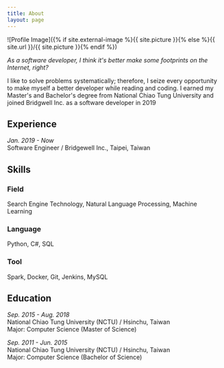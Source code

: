 ```yaml
---
title: About
layout: page
---
```

![Profile Image]({% if site.external-image %}{{ site.picture }}{% else %}{{ site.url }}/{{ site.picture }}{% endif %})


<em>As a software developer, I think it's better make some footprints on the Internet, right?</em>

<p>
I like to solve problems systematically; therefore, I seize every opportunity to make myself a better developer while reading and coding. I earned my Master's and Bachelor's degree from National Chiao Tung University and joined Bridgwell Inc. as a software developer in 2019</p>
</p>


<h2>Experience</h2>
<p>
<em>Jan. 2019 - Now</em><br>
Software Engineer / Bridgewell Inc., Taipei, Taiwan
</p>

<h2>Skills</h2>
<h3>Field</h3>
<p>Search Engine Technology, Natural Language Processing, Machine Learning</p>

<h3>Language</h3>
<p>Python, C#, SQL</p>

<h3>Tool</h3>
<p>Spark, Docker, Git, Jenkins, MySQL</p>

<h2>Education</h2>
<p>
<em>Sep. 2015 - Aug. 2018</em><br>
National Chiao Tung University (NCTU) / Hsinchu, Taiwan<br>
Major: Computer Science (Master of Science)
</p>
<p>
<em>Sep. 2011 - Jun. 2015</em><br>
National Chiao Tung University (NCTU) / Hsinchu, Taiwan<br>
Major: Computer Science (Bachelor of Science)
</p>
